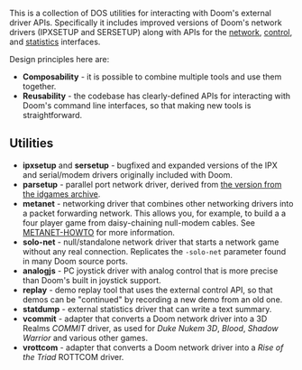 
This is a collection of DOS utilities for interacting with Doom's external
driver APIs. Specifically it includes improved versions of Doom's network
drivers (IPXSETUP and SERSETUP) along with APIs for the
[network](https://doomwiki.org/wiki/Doom_networking_component#External_drivers),
[control](https://doomwiki.org/wiki/External_control_driver), and
[statistics](https://doomwiki.org/wiki/Statistics_driver) interfaces.

Design principles here are:

* **Composability** - it is possible to combine multiple tools and use them
together.
* **Reusability** - the codebase has clearly-defined APIs for interacting
with Doom's command line interfaces, so that making new tools is
straightforward.

## Utilities

* **ipxsetup** and **sersetup** - bugfixed and expanded versions of the IPX
and serial/modem drivers originally included with Doom.
* **parsetup** - parallel port network driver, derived from
[the version from the idgames archive](https://www.doomworld.com/idgames/utils/serial/psetup11).
* **metanet** - networking driver that combines other networking drivers
into a packet forwarding network. This allows you, for example, to build a
a four player game from daisy-chaining null-modem cables.
See [METANET-HOWTO](METANET-HOWTO.md) for more information.
* **solo-net** - null/standalone network driver that starts a network game
without any real connection. Replicates the `-solo-net` parameter found in
many Doom source ports.
* **analogjs** - PC joystick driver with analog control that is more precise
than Doom's built in joystick support.
* **replay** - demo replay tool that uses the external control API, so that
demos can be "continued" by recording a new demo from an old one.
* **statdump** - external statistics driver that can write a text summary.
* **vcommit** - adapter that converts a Doom network driver into a 3D Realms
*COMMIT* driver, as used for *Duke Nukem 3D*, *Blood*, *Shadow Warrior*
and various other games.
* **vrottcom** - adapter that converts a Doom network driver into a *Rise
of the Triad* ROTTCOM driver.

